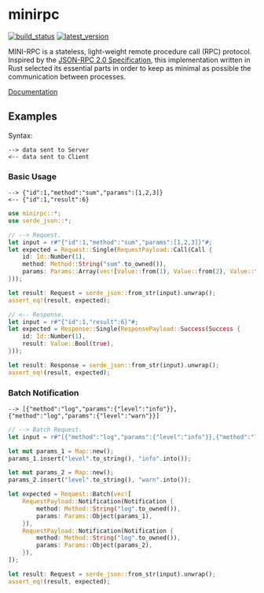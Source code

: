 # minirpc

[![build_status]][travis]
[![latest_version]][crates_io]

MINI-RPC is a stateless, light-weight remote procedure call (RPC) protocol. Inspired by the [JSON-RPC 2.0 Specification](https://www.jsonrpc.org/specification), this implementation written in Rust selected its essential parts in order to keep as minimal as possible the communication between processes.

[Documentation][documentation]

[build_status]: https://travis-ci.org/broucz/minirpc.svg?branch=master
[crates_io]: https://crates.io/crates/minirpc
[latest_version]: https://img.shields.io/crates/v/minirpc.svg
[travis]: https://travis-ci.org/broucz/minirpc
[documentation]: https://docs.rs/minirpc/

## Examples

Syntax:

```
--> data sent to Server
<-- data sent to Client
```

### Basic Usage

```
--> {"id":1,"method":"sum","params":[1,2,3]}
<-- {"id":1,"result":6}
```

```rust
use minirpc::*;
use serde_json::*;

// --> Request.
let input = r#"{"id":1,"method":"sum","params":[1,2,3]}"#;
let expected = Request::Single(RequestPayload::Call(Call {
    id: Id::Number(1),
    method: Method::String("sum".to_owned()),
    params: Params::Array(vec![Value::from(1), Value::from(2), Value::from(3)]),
}));

let result: Request = serde_json::from_str(input).unwrap();
assert_eq!(result, expected);

// <-- Response.
let input = r#"{"id":1,"result":6}"#;
let expected = Response::Single(ResponsePayload::Success(Success {
    id: Id::Number(1),
    result: Value::Bool(true),
}));

let result: Response = serde_json::from_str(input).unwrap();
assert_eq!(result, expected);
```

### Batch Notification

```
--> [{"method":"log","params":{"level":"info"}},{"method":"log","params":{"level":"warn"}}]
```

```rust
// --> Batch Request.
let input = r#"[{"method":"log","params":{"level":"info"}},{"method":"log","params":{"level":"warn"}}]"#;

let mut params_1 = Map::new();
params_1.insert("level".to_string(), "info".into());

let mut params_2 = Map::new();
params_2.insert("level".to_string(), "warn".into());

let expected = Request::Batch(vec![
    RequestPayload::Notification(Notification {
        method: Method::String("log".to_owned()),
        params: Params::Object(params_1),
    }),
    RequestPayload::Notification(Notification {
        method: Method::String("log".to_owned()),
        params: Params::Object(params_2),
    }),
]);

let result: Request = serde_json::from_str(input).unwrap();
assert_eq!(result, expected);
```
